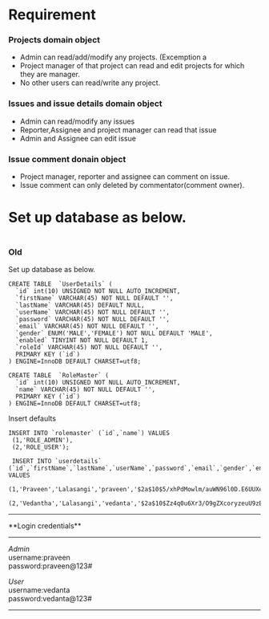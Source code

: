 
# Requirement

### Projects domain object
- Admin can read/add/modify any projects. (Excemption a
- Project manager of that project can read and edit projects for which they are manager.
- No other users can read/write any project.

### Issues and issue details domain object
- Admin can read/modify any issues
- Reporter,Assignee and project manager can read that issue
- Admin and Assignee can edit issue

### Issue comment donain object
- Project manager, reporter and assignee can comment on issue.
- Issue comment can only deleted by commentator(comment owner).


# Set up database as below.

```mysql
```

### Old
Set up database as below.

```mysql
CREATE TABLE  `UserDetails` (
  `id` int(10) UNSIGNED NOT NULL AUTO_INCREMENT,
  `firstName` VARCHAR(45) NOT NULL DEFAULT '',
  `lastName` VARCHAR(45) DEFAULT NULL,
  `userName` VARCHAR(45) NOT NULL DEFAULT '',
  `password` VARCHAR(45) NOT NULL DEFAULT '',
  `email` VARCHAR(45) NOT NULL DEFAULT '',
  `gender` ENUM('MALE','FEMALE') NOT NULL DEFAULT 'MALE',
  `enabled` TINYINT NOT NULL DEFAULT 1,
  `roleId` VARCHAR(45) NOT NULL DEFAULT '',
  PRIMARY KEY (`id`)
) ENGINE=InnoDB DEFAULT CHARSET=utf8;

CREATE TABLE  `RoleMaster` (
  `id` int(10) UNSIGNED NOT NULL AUTO_INCREMENT,
  `name` VARCHAR(45) NOT NULL DEFAULT '',
  PRIMARY KEY (`id`)
) ENGINE=InnoDB DEFAULT CHARSET=utf8;
```

Insert defaults
```mysql
INSERT INTO `rolemaster` (`id`,`name`) VALUES 
 (1,'ROLE_ADMIN'),
 (2,'ROLE_USER');
 
 INSERT INTO `userdetails` (`id`,`firstName`,`lastName`,`userName`,`password`,`email`,`gender`,`enabled`,`roleId`) VALUES 
 (1,'Praveen','Lalasangi','praveen','$2a$10$5/xhPdMowlm/auWN96l0D.E6UUXeyBqJalw.NC4bPk1RhsGDZkE9K','nlpraveennl@gmail.com','MALE',1,'1'),
 (2,'Vedantha','Lalasangi','vedanta','$2a$10$Zz4q0u6Xr3/O9gZXcoryzeuU9zBd2I7pivvqmzSWXZ5fY5PzxI7RK','vedanta@gmail.com','MALE',1,'2');
```
<hr>
**Login credentials**<br>
<hr>

*Admin*<br>
username:praveen<br>
password:praveen@123#<br>

*User*<br>
username:vedanta<br>
password:vedanta@123#<br>
<hr>
